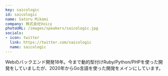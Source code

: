 ```yaml
---
key: saicologic
id: saicologic
name: Satoru Mikami
company: 株式会社Voicy
photoURL: /images/speakers/saicologic.jpg
socials:
- icon: twitter
  link: https://twitter.com/saicologic
  name: saicologic
---
```

Webのバックエンド開発18年。今まで動的型付けRuby/Python/PHPを使った開発をしていましたが、2020年からGo言語を使った開発をメインにしています。
